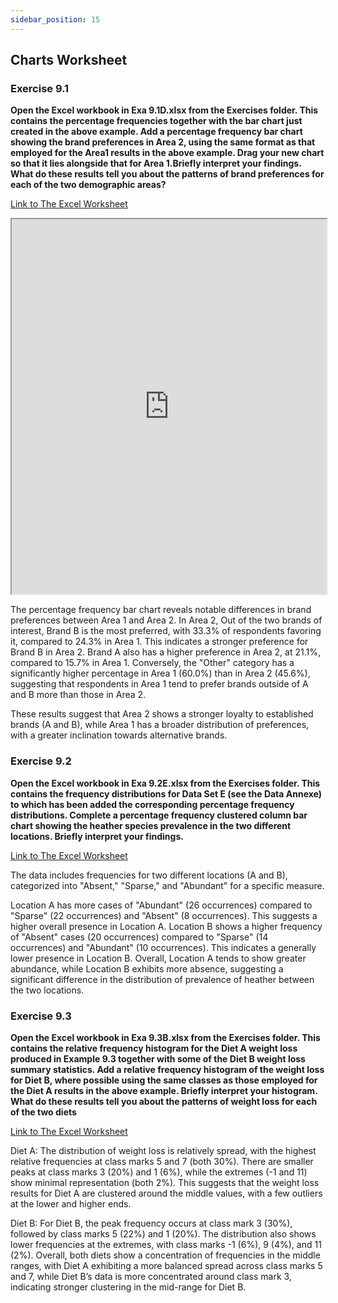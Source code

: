 ```yaml
---
sidebar_position: 15
---
```


## Charts Worksheet

### Exercise 9.1

**Open the Excel workbook in Exa 9.1D.xlsx from the Exercises folder. This contains the percentage frequencies together with the bar chart just created in the above example. Add a percentage frequency bar chart showing the brand preferences in Area 2, using the same format as that employed for the Area1 results in the above example. Drag your new chart so that it lies alongside that for Area 1.Briefly interpret your findings. What do these results tell you about the patterns of brand preferences for each of the two demographic areas?**

[Link to The Excel Worksheet](https://docs.google.com/spreadsheets/d/1ii1ZzAQcD7buFLzKytET54yWDQret4Th/edit?gid=694346635#gid=694346635)

<iframe src="https://docs.google.com/spreadsheets/d/1ii1ZzAQcD7buFLzKytET54yWDQret4Th/edit?gid=694346635#gid=694346635" width="100%" height="600"></iframe>

The percentage frequency bar chart reveals notable differences in brand preferences between Area 1 and Area 2. In Area 2, Out of the two brands of interest, Brand B is the most preferred, with 33.3% of respondents favoring it, compared to 24.3% in Area 1. This indicates a stronger preference for Brand B in Area 2. Brand A also has a higher preference in Area 2, at 21.1%, compared to 15.7% in Area 1. Conversely, the "Other" category has a significantly higher percentage in Area 1 (60.0%) than in Area 2 (45.6%), suggesting that respondents in Area 1 tend to prefer brands outside of A and B more than those in Area 2.

These results suggest that Area 2 shows a stronger loyalty to established brands (A and B), while Area 1 has a broader distribution of preferences, with a greater inclination towards alternative brands.


### Exercise 9.2

**Open the Excel workbook in Exa 9.2E.xlsx from the Exercises folder. This contains the frequency distributions for Data Set E (see the Data Annexe) to which has been added the corresponding percentage frequency distributions. Complete a percentage frequency clustered column bar chart showing the heather species prevalence in the two different locations. Briefly interpret your findings.**

[Link to The Excel Worksheet](https://docs.google.com/spreadsheets/d/1yMS570_3146qndG50W-kWTJKD5p9NDX6/edit?gid=1383895250#gid=1383895250)


The data includes frequencies for two different locations (A and B), categorized into "Absent," "Sparse," and "Abundant" for a specific measure.

Location A has more cases of "Abundant" (26 occurrences) compared to "Sparse" (22 occurrences) and "Absent" (8 occurrences). This suggests a higher overall presence in Location A. Location B shows a higher frequency of "Absent" cases (20 occurrences) compared to "Sparse" (14 occurrences) and "Abundant" (10 occurrences). This indicates a generally lower presence in Location B. Overall, Location A tends to show greater abundance, while Location B exhibits more absence, suggesting a significant difference in the distribution of prevalence of heather between the two locations.


### Exercise 9.3

**Open the Excel workbook in Exa 9.3B.xlsx from the Exercises folder. This contains the relative frequency histogram for the Diet A weight loss produced in Example 9.3 together with some of the Diet B weight loss summary statistics. Add a relative frequency histogram of the weight loss for Diet B, where possible using the same classes as those employed for the Diet A results in the above example. Briefly interpret your histogram. What do these results tell you about the patterns of weight loss for each of the two diets**

[Link to The Excel Worksheet](https://docs.google.com/spreadsheets/d/1y8nUsEWwLWyWBVle1IvKuIMZZUocDmj9/edit?gid=448673767#gid=448673767)

Diet A:
The distribution of weight loss is relatively spread, with the highest relative frequencies at class marks 5 and 7 (both 30%).
There are smaller peaks at class marks 3 (20%) and 1 (6%), while the extremes (-1 and 11) show minimal representation (both 2%).
This suggests that the weight loss results for Diet A are clustered around the middle values, with a few outliers at the lower and higher ends.

Diet B:
For Diet B, the peak frequency occurs at class mark 3 (30%), followed by class marks 5 (22%) and 1 (20%).
The distribution also shows lower frequencies at the extremes, with class marks -1 (6%), 9 (4%), and 11 (2%).
Overall, both diets show a concentration of frequencies in the middle ranges, with Diet A exhibiting a more balanced spread across class marks 5 and 7, while Diet B’s data is more concentrated around class mark 3, indicating stronger clustering in the mid-range for Diet B.